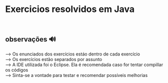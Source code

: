 # Exercicios resolvidos em Java

<br>

<h2>observações 🔊</h2>

--> Os enunciados dos exercícios estáo dentro de cada exercício
<br>
--> Os exercícios estão separados por assunto
<br>
--> A IDE utilizada foi o Eclipse. Ela é recomendada caso for tentar compillar os códigos
<br>
--> Sinta-se a vontade para testar e recomendar possíveis melhorias
